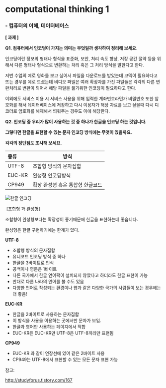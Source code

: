 # computational thinking 1 

### - 컴퓨터의 이해, 데이터베이스



**[ 과제 ]**

**Q1. 컴퓨터에서 인코딩이 가지는 의미는 무엇일까 생각하여 정리해 보세요.**

인코딩이란 정보의 형태나 형식을 표준화, 보안, 처리 속도 향상, 저장 공간 절약 등을 위해서 다른 형태나 형식으로 변환하는 처리 혹은 그 처리 방식을 말한다고 한다. 

저번 수업의 예로 영화를 보고 싶어서 파일을 다운로드를 받았는데 코덱이 필요하다고 뜨는 경우를 예로 드셨는데 비디오 파일은 여러 확장자를 가진 파일들은 각각의 다른 변환처리로 변환이 되어서  해당 파일을 풀기위한 인코딩이 필요하다고 한다.

이외에도 서비스 이용 시 서비스 사용을 위해 입력한 계좌번호라던가 비밀번호 또한 암호화를 해서 데이터베이스에 저장하고 다시 이용자가 해당 자료를 보고 싶을때 다시 디코더로 암호화를 해제해서 띄워주는 경우도 이에 해당한다.

  

**Q2. 인코딩 중 우리가 많이 사용하는 것 중 하나가 한글을 인코딩 하는 것입니다.**

**그렇다면 한글을 표현할 수 있는 문자 인코딩 방식에는 무엇이 있을까요.**

**각각의 장단점도 조사해 보세요.**



| 종류     | 방식                 |
| :----- | ------------------ |
| UTF-8  | 조합형 방식의 문자집합       |
| EUC-KR | 완성형 인코딩방식          |
| CP949  | 확장 완성형 혹은 통합형 한글코드 |



![한글 인코딩](http://cfile1.uf.tistory.com/image/24144A485471E06F24FE20)

​									[조합형 과 완성형]



조합형이 완성형보다는 확장성이 좋기때문에 한글을 표현하는데 좋습니다.

완성형은 한글 구현하기에는 한계가 있다.

**UTF-8**

* 조합형 방식의 문자집합
* 유니코드 인코딩 방식 중 하나
* 한글을 3바이트로 인식
* 공백이나 영문은 1바이트
* 다른 국가에서 한글 언어팩이 설치되지 않았다고 하더라도 한글 표현이 가능
* 반대로 다른 나라의 언어를 볼 수도 있음
* 다양한 언어로 작성되는 환경이나 웹과 같은 다양한 국가의 사람들이 보는 경우에는 더 좋음!

**EUC-KR**

* 한글을 2바이트로 사용하는 문자집합
* 이 방식을 사용을 이용하는 곳에서만 문자가 보임.
* 한글과 영어만 사용하는 페이지에서 적합
* EUC-KR은 EUC-KR만 UTF-8은 UTF-8끼리만 표현됨

**CP949**

* EUC-KR 과 같이 연장선에 있어 같은 2바이트 사용
* CP949는 UTF-8에서 표현할 수 있는 모든 문자 표현 가능



참고:

http://studyforus.tistory.com/167